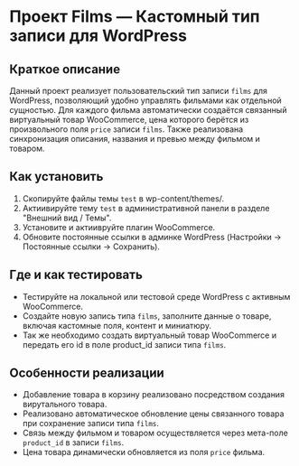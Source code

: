 # Проект Films — Кастомный тип записи для WordPress

## Краткое описание
Данный проект реализует пользовательский тип записи `films` для WordPress, позволяющий удобно управлять фильмами как отдельной сущностью. Для каждого фильма автоматически создаётся связанный виртуальный товар WooCommerce, цена которого берётся из произвольного поля `price` записи `films`. Также реализована синхронизация описания, названия и превью между фильмом и товаром.

## Как установить
1. Скопируйте файлы темы `test` в wp-content/themes/.
2. Актиивируйте тему `test` в административной панели в разделе "Внешний вид / Темы".
3. Установите и актиивруйте плагин WooCommerce.
5. Обновите постоянные ссылки в админке WordPress (Настройки → Постоянные ссылки → Сохранить).

## Где и как тестировать
- Тестируйте на локальной или тестовой среде WordPress с активным WooCommerce.
- Создайте новую запись типа `films`, заполните данные о товаре, включая кастомные поля, контент и миниатюру.
- Так же необходимо создать виртуальный товар WooCommerce и передать его id в поле product_id записи типа `films`.

## Особенности реализации
- Добавление товара в корзину реализовано посредством создания вирутального товара.
- Реализовано автоматическое обновление цены связанного товара при сохранение записи типа `films`.
- Связь между фильмом и товаром осуществляется через мета-поле `product_id` в записи `films`.
- Цена товара динамически обновляется из поля `price` фильма.
